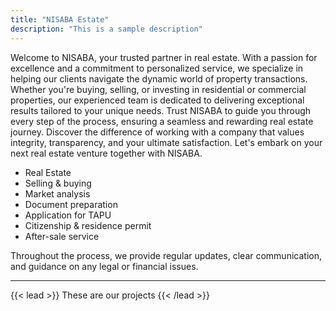 ```yaml
---
title: "NISABA Estate"
description: "This is a sample description"
---
```

Welcome to NISABA, your trusted partner in real estate. With a passion for excellence and a commitment to personalized service, we specialize in helping our clients navigate the dynamic world of property transactions. Whether you're buying, selling, or investing in residential or commercial properties, our experienced team is dedicated to delivering exceptional results tailored to your unique needs. Trust NISABA to guide you through every step of the process, ensuring a seamless and rewarding real estate journey. Discover the difference of working with a company that values integrity, transparency, and your ultimate satisfaction. Let's embark on your next real estate venture together with NISABA.

 - Real Estate
 - Selling & buying
 - Market analysis
 - Document preparation
 - Application for TAPU
 - Citizenship & residence permit
 - After-sale service


Throughout the process, we provide regular updates, clear communication, and guidance on any legal or financial issues.

---

{{< lead >}}
These are our projects
{{< /lead >}}
